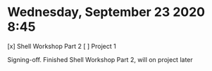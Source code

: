 # Wednesday, September 23 2020 8:45
[x] Shell Workshop Part 2
[ ] Project 1

Signing-off. Finished Shell Workshop Part 2, will on project later 